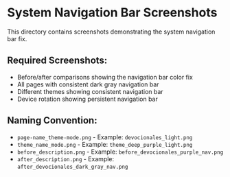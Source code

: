 # System Navigation Bar Screenshots

This directory contains screenshots demonstrating the system navigation bar fix.

## Required Screenshots:
- Before/after comparisons showing the navigation bar color fix
- All pages with consistent dark gray navigation bar
- Different themes showing consistent navigation bar
- Device rotation showing persistent navigation bar

## Naming Convention:
- `page-name_theme-mode.png` - Example: `devocionales_light.png`
- `theme_name_mode.png` - Example: `theme_deep_purple_light.png`
- `before_description.png` - Example: `before_devocionales_purple_nav.png`
- `after_description.png` - Example: `after_devocionales_dark_gray_nav.png`


